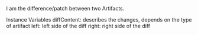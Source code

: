 I am the difference/patch between two Artifacts.

Instance Variables
	diffContent:		<Object> describes the changes, depends on the type of artifact
	left:		<SquotArtifact> left side of the diff
	right:		<SquotArtifact> right side of the diff
